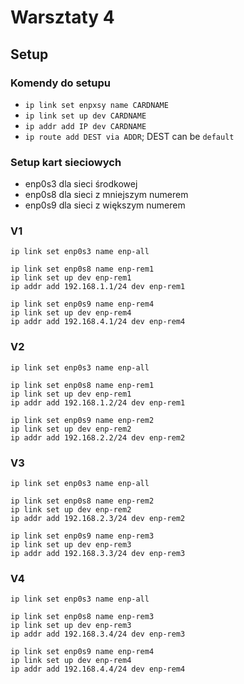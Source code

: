# Warsztaty 4

## Setup
### Komendy do setupu
- `ip link set enpxsy name CARDNAME`
- `ip link set up dev CARDNAME`
- `ip addr add IP dev CARDNAME`
- `ip route add DEST via ADDR`; DEST can be `default`

### Setup kart sieciowych
- enp0s3 dla sieci środkowej
- enp0s8 dla sieci z mniejszym numerem
- enp0s9 dla sieci z większym numerem

### V1
```
ip link set enp0s3 name enp-all

ip link set enp0s8 name enp-rem1
ip link set up dev enp-rem1
ip addr add 192.168.1.1/24 dev enp-rem1

ip link set enp0s9 name enp-rem4
ip link set up dev enp-rem4
ip addr add 192.168.4.1/24 dev enp-rem4

```

### V2
```
ip link set enp0s3 name enp-all

ip link set enp0s8 name enp-rem1
ip link set up dev enp-rem1
ip addr add 192.168.1.2/24 dev enp-rem1

ip link set enp0s9 name enp-rem2
ip link set up dev enp-rem2
ip addr add 192.168.2.2/24 dev enp-rem2
```

### V3

```
ip link set enp0s3 name enp-all

ip link set enp0s8 name enp-rem2
ip link set up dev enp-rem2
ip addr add 192.168.2.3/24 dev enp-rem2

ip link set enp0s9 name enp-rem3
ip link set up dev enp-rem3
ip addr add 192.168.3.3/24 dev enp-rem3
```


### V4

```
ip link set enp0s3 name enp-all

ip link set enp0s8 name enp-rem3
ip link set up dev enp-rem3
ip addr add 192.168.3.4/24 dev enp-rem3

ip link set enp0s9 name enp-rem4
ip link set up dev enp-rem4
ip addr add 192.168.4.4/24 dev enp-rem4
```
